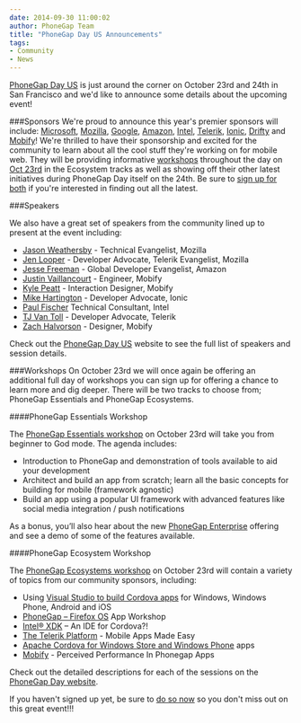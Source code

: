 ```yaml
---
date: 2014-09-30 11:00:02
author: PhoneGap Team
title: "PhoneGap Day US Announcements"
tags:
- Community
- News
---
```


[PhoneGap Day US](http://pgday.phonegap.com/us2014/) is just around the corner on October 23rd and 24th in San Francisco and we'd like to announce some details about the upcoming event!

###Sponsors
We're proud to announce this year's premier sponsors will include: [Microsoft](http://www.microsoft.com/en-us/default.aspx), [Mozilla](http://www.mozilla.org/), [Google](http://google.com), [Amazon](http://amazon.com/), [Intel](http://xdk-software.intel.com/), [Telerik](http://www.telerik.com/), [Ionic](http://ionicframework.com), [Drifty](http://drifty.com/) and [Mobify](https://www.mobify.com/)! We're thrilled to have their sponsorship and excited for the community to learn about all the cool stuff they're working on for mobile web. They will be providing informative [workshops](http://pgday.phonegap.com/us2014/#workshops) throughout the day on [Oct 23rd](http://pgday.phonegap.com/us2014/#schedule) in the Ecosystem tracks as well as showing off their other latest initiatives during PhoneGap Day itself on the 24th. Be sure to [sign up for both](https://www.eventbrite.com/e/phonegap-day-us-2014-tickets-12481930791) if you're interested in finding out all the latest.

###Speakers

We also have a great set of speakers from the community lined up to present at the event including:

- [Jason Weathersby](http://twitter.com/jasonweathersby) - Technical Evangelist, Mozilla
- [Jen Looper](http://twitter.com/jenlooper) - Developer Advocate, Telerik
Evangelist, Mozilla 
- [Jesse Freeman](https://twitter.com/jessefreeman) - Global Developer Evangelist, Amazon
- [Justin Vaillancourt](http://twitter.com/jvaill) - Engineer, Mobify
- [Kyle Peatt](http://twitter.com/kpeatt) - Interaction Designer, Mobify
- [Mike Hartington](http://twitter.com/mhartington) - Developer Advocate, Ionic
- [Paul Fischer](http://twitter.com/xmnboy) Technical Consultant, Intel  
- [TJ Van Toll](http://twitter.com/tjvantoll) - Developer Advocate, Telerik
- [Zach Halvorson](http://twitter.com/zachhalvorson) - Designer, Mobify

Check out the [PhoneGap Day US](http://pgday.phonegap.com/us2014/#speakers) website to see the full list of speakers and session details.

###Workshops
On October 23rd we will once again be offering an additional full day of workshops you can sign up for offering a chance to learn more and dig deeper. There will be two tracks to choose from; PhoneGap Essentials and PhoneGap Ecosystems. 

####PhoneGap Essentials Workshop


The [PhoneGap Essentials workshop](http://pgday.phonegap.com/us2014/#workshops) on October 23rd will take you from beginner to God mode. The agenda includes:

+ Introduction to PhoneGap and demonstration of tools available to aid your development
+ Architect and build an app from scratch; learn all the basic concepts for building for mobile (framework agnostic)
+ Build an app using a popular UI framework with advanced features like social media integration / push notifications 

As a bonus, you’ll also hear about the new [PhoneGap Enterprise](http://enterprise.phonegap.com) offering and see a demo of some of the features available.

####PhoneGap Ecosystem Workshop

The [PhoneGap Ecosystems workshop](http://pgday.phonegap.com/us2014/#workshops) on October 23rd will contain a variety of topics from our community sponsors, including:

+ Using [Visual Studio to build Cordova apps](http://www.visualstudio.com/en-us/explore/cordova-vs.aspx) for Windows, Windows Phone, Android and iOS
+ [PhoneGap – Firefox OS](https://hacks.mozilla.org/2014/02/building-cordova-apps-for-firefox-os/) App Workshop
+ [Intel® XDK](https://software.intel.com/en-us/html5/tools) – An IDE for Cordova?!
+ [The Telerik Platform](http://www.telerik.com/platform) - Mobile Apps Made Easy
+ [Apache Cordova for Windows Store and Windows Phone](http://msopentech.com/opentech-projects/apache-cordova/) apps 
+ [Mobify](https://www.mobify.com/) - Perceived Performance In Phonegap Apps

Check out the detailed descriptions for each of the sessions on the [PhoneGap Day website](http://pgday.phonegap.com/us2014/#workshops). 

If you haven't signed up yet, be sure to [do so now](https://www.eventbrite.com/e/phonegap-day-us-2014-tickets-12481930791) so you don't miss out on this great event!!!

